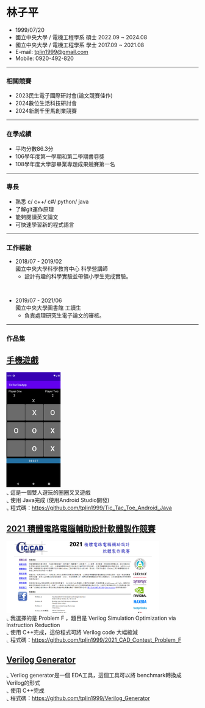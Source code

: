 # 林子平 
- 1999/07/20
- 國立中央大學 / 電機工程學系 碩士 2022.09 ~ 2024.08
- 國立中央大學 / 電機工程學系 學士 2017.09 ~ 2021.08
- E-mail: tplin1999@gmail.com
- Mobile: 0920-492-820
<hr>

### 相關競賽
- 2023民生電子國際研討會(論文競賽佳作)
- 2024數位生活科技研討會
- 2024新創千里馬創業競賽
<hr>

### 在學成績
- 平均分數86.3分
- 106學年度第一學期和第二學期書卷獎
- 108學年度大學部畢業專題成果競賽第一名
<hr>

### 專長
- 熟悉 c/ c++/ c#/ python/ java
- 了解git運作原理
- 能夠閱讀英文論文
- 可快速學習新的程式語言
<hr>

### 工作經驗 
-  2018/07 - 2019/02 <BR>
    國立中央大學科學教育中心 科學營講師 <BR>
   * 設計有趣的科學實驗並帶領小學生完成實驗。 <BR>
  <BR>
    
-  2019/07 - 2021/06 <BR>
    國立中央大學圖書館 工讀生 <BR>
   * 負責處理研究生電子論文的審核。 <BR>
<hr>

### 作品集 
 ## <a href="https://github.com/tplin1999/Tic_Tac_Toe_Android_Java" target="blank"><B>手機遊戲</B></a> <BR>
   <img src="https://github.com/tplin1999/Tic_Tac_Toe_Android_Java/blob/main/example_picture/ex_pic1.png" height="300"><BR>
   ⌞ 這是一個雙人遊玩的圈圈叉叉遊戲<BR>
   ⌞ 使用 Java完成 (使用Android Studio開發) <BR>
   ⌞ 程式碼：https://github.com/tplin1999/Tic_Tac_Toe_Android_Java<BR>   
      
 ## <a href="https://github.com/tplin1999/2021_CAD_Contest_Problem_F" target="blank"><B>2021 積體電路電腦輔助設計軟體製作競賽</B></a> <BR>
   <img src="CAD_CONTEST.png" width="400"><BR>
   ⌞ 我選擇的是 Problem F ，題目是 Verilog Simulation Optimization via Instruction Reduction<BR>
   ⌞ 使用 C++完成，這份程式可將 Verilog code 大幅縮減 <BR>
   ⌞ 程式碼：https://github.com/tplin1999/2021_CAD_Contest_Problem_F<BR>

 ## <a href="https://github.com/tplin1999/Verilog_Generator" target="blank"><B>Verilog Generator</B></a> <BR>
   ⌞ Verilog generator是一個 EDA工具，這個工具可以將 benchmark轉換成 Verilog的形式<BR>
   ⌞ 使用 C++完成 <BR>
   ⌞ 程式碼：https://github.com/tplin1999/Verilog_Generator<BR>
